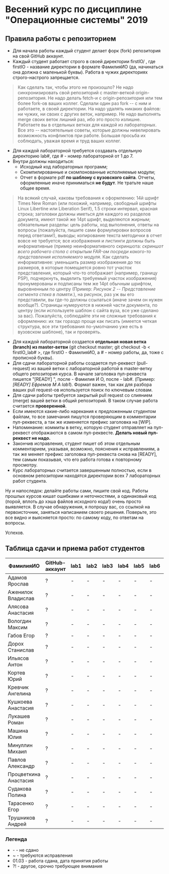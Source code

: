 # Весенний курс по дисциплине "Операционные системы" 2019

## Правила работы с репозиторием

- Для начала работы каждый студент делает форк (fork) репозитория на свой GitHub аккаунт.
- Каждый студент работает строго в своей директории firstIO/ , где firstIO - название директории в формате ФамилияИО (да, начинаться она должна с маленькой буквы). Работа в чужих директориях строго-настрого запрещается. 

> Как сделать так, чтобы этого не произошло? Не надо синхронизировать свой репозиторий с master-веткой origin-репозитория. Не надо делать fetch-и с origin-репозитория или тем более fork-ов ваших коллег. Сделали один раз fork -- с ним и работаете, в своей директории. На надо удалять никаких файлов: ни чужих, ни своих с других веток, например. Не надо выполнять merge своих веток лишний раз, ибо это просто излишне. Работаете вы в отдельных ветках для каждой из лабораторных. Все это -- настоятельные советы, которые должны нивелировать возможность конфликтов при работе. Большая просьба их соблюдать, уважая время и труд ваших коллег.

- Для каждой лабораторной требуется создавать отдельную директорию lab#, где # - номер лабораторной от 1 до 7.
- Внутри должны находиться:
    * Исходный код лабораторных программ;
    * Скомпилированные и скомпонованные исполняемые модули;
    * Отчет в формате pdf  **по шаблону с вузовского сайта**. Отчеты, оформленные иначе приниматься **не будут**. Не тратьте наше общее время.

> На всякий случай, каковы требования к оформлению: 14й шрифт Times New Roman (или похожий, например, свободный шрифты Linux Libertine или  Liberation Serif), 1.5 строки интервал, красная строка; заголовки должны иметься для каждого из разделов докумета, имеют такой же 14pt шрифт, выделяются жирным; обязательные разделы: цель работы, ход выполнения, ответы на вопросы (пожалуйста, пишите сами формулировки вопросов перед ответами!), выводы; копирование текста методички в отчет вовсе не требуется; все изображения и листинги должны быть информативные (пример неинформативного скриншота: *скриншот всего рабочего стола с открытым FAR-ом посреди какого-то представления исполняемого модуля*. Как сделать информативнее: уменьшить размер изображения до тех размеров, в которые помещается ровно тот участок представления, который что-то отображает (например, границу PSP), подчеркнуть, выделить требуемый участок изображения) пронумерованы и подписаны тем же 14pt обычным шрифтом, выровненным по центру (Пример: *Рисунок 2 -- Представление сегмента стека в памяти.*), на рисунок, раз уж вы его представили, вы где-то должны ссылаться (иначе зачем он нужен вообще?). Страницы нумеруются в нижней части документа, по центру (если используете шаблон с сайта вуза, все уже сделано за вас). Пожалуйста, соблюдайте эти не сложные требования к оформлению: их так гораздо проще как писать (имеется четкая структура, все эти требования по-умолчанию уже есть в вузовском шаблоне), так и проверять.

- Для каждой лабораторной создается **отдельная новая ветка (branch) из master-ветви** (git checkout master; git checkout -b < firstIO\_lab# >, где firstIO - ФамилияИО, а # - номер работы, да, тоже с прописной буквы).
- Для сдачи лабораторной работы создается пул-реквест (pull-request) из вашей ветки с лабораторной работой в master-ветку общего репозитория курса. В начале заголовка пул-реквеста пишется "[READY] ", после - Фамилия И О, после - lab#. (Пример: *[READY] Ефремов М А lab1*). Формат важен, так как для разбора ваших pull request-ов используется поиск по ключевым словам.
- Для сдачи работы требуется закрытый pull request со слиянием (merge) вашей ветки в общий репозиторий. В таком случае работа считается **проверенной**.
- Если имеются какие-либо нарекания к предложенным студентом файлам, то все замечания пишутся проверяющим в комментарии пул-реквеста, а так же изменяется префикс заголовка на [WIP].
- Напоминание: коммиты в ветку, которую студент отправляет на пул-реквест отображаются в самом пул-реквесте. **Делать новый пул-реквест не надо.**
- Закончив исправления, студент пишет об этом отдельным комментарием, указывая, возможно, пояснения к исправлениям, а так же меняет префикс заголовка пул-реквеста снова на [READY], тем самым показывая, что его работа готова к повторному просмотру.
- Курс лабораторных считается завершенным полностью, если в основном репозитории находятся директории всех 7 лабораторных работ студента.

Ну и напоследок: делайте работы сами, пишите свой код. Работы прошлых курсов кишат ошибками и неточностями, а одинаковый код (порой, вплоть до хэша файлов исходного кода!) очень просто выявляется. В случае обнаружения, я попрошу вас, со ссылкой на первоисточник, заняться написанием своего решения. Поверьте, это все видно и выясняется просто: по самому коду, по ответам на вопросы.

Успехов.

## Таблица сдачи и приема работ студентов

| ФамилияИО             | GitHub-аккаунт     | lab1  | lab2  | lab3  | lab4  | lab5  | lab6  | lab7  |
| --------------------- | ------------------ | ----- | ----- | ----- | ----- | ----- | ----- | ----- |
| Адамов Ярослав        | ?                  |   -   |   -   |   -   |   -   |   -   |   -   |   -   |
| Аженилок Владислав    | ?                  |   -   |   -   |   -   |   -   |   -   |   -   |   -   |
| Алясова Анастасия     | ?                  |   -   |   -   |   -   |   -   |   -   |   -   |   -   |
| Вологдин Максим       | ?                  |   -   |   -   |   -   |   -   |   -   |   -   |   -   |
| Габов Егор            | ?                  |   -   |   -   |   -   |   -   |   -   |   -   |   -   |
| Дорох Станислав       | ?                  |   -   |   -   |   -   |   -   |   -   |   -   |   -   |
| Ильясов Антон         | ?                  |   -   |   -   |   -   |   -   |   -   |   -   |   -   |
| Кортев Юрий           | ?                  |   -   |   -   |   -   |   -   |   -   |   -   |   -   |
| Кревчик Ангелина      | ?                  |   -   |   -   |   -   |   -   |   -   |   -   |   -   |
| Кушкоева Анастасия    | ?                  |   -   |   -   |   -   |   -   |   -   |   -   |   -   |
| Лукашев Роман         | ?                  |   -   |   -   |   -   |   -   |   -   |   -   |   -   |
| Машина Юлия           | ?                  |   -   |   -   |   -   |   -   |   -   |   -   |   -   |
| Минуллин Михаил       | ?                  |   -   |   -   |   -   |   -   |   -   |   -   |   -   |
| Павлов Александр      | ?                  |   -   |   -   |   -   |   -   |   -   |   -   |   -   |
| Процветкина Анастасия | ?                  |   -   |   -   |   -   |   -   |   -   |   -   |   -   |
| Судакова Полина       | ?                  |   -   |   -   |   -   |   -   |   -   |   -   |   -   |
| Тарасенко Егор        | ?                  |   -   |   -   |   -   |   -   |   -   |   -   |   -   |
| Трушников Андрей      | ?                  |   -   |   -   |   -   |   -   |   -   |   -   |   -   |

### Легенда

- \- - не сдано
- ~ - требуются исправления
- 01.03 - работа сдана, дата принятия работы
- ?! - другое, срочно требующее внимания
